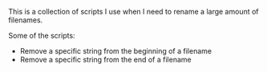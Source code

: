 This is a collection of scripts I use when I need to rename a large amount of filenames.

Some of the scripts:
- Remove a specific string from the beginning of a filename
- Remove a specific string from the end of a filename
